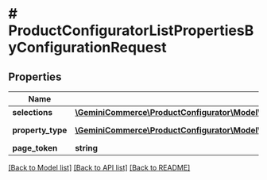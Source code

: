 # # ProductConfiguratorListPropertiesByConfigurationRequest


## Properties


Name | Type | Description | Notes
------------ | ------------- | ------------- | -------------
**selections**| [**\GeminiCommerce\ProductConfigurator\Model\PropertyListPropertiesByConfigurationRequestSelection[]**](PropertyListPropertiesByConfigurationRequestSelection.md) |   | [optional]
**property_type**| [**\GeminiCommerce\ProductConfigurator\Model\ProductconfiguratorPropertyType**](ProductconfiguratorPropertyType.md) |  for more information please, see Model/ProductconfiguratorPropertyType.php  | [optional]
**page_token**| **string** |   | [optional]


[[Back to Model list]](../../README.md#models) [[Back to API list]](../../README.md#endpoints) [[Back to README]](../../README.md)